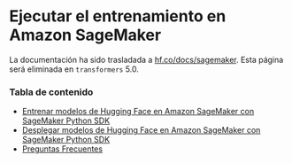 <!---
Copyright 2020 The HuggingFace Team. All rights reserved.

Licensed under the Apache License, Version 2.0 (the "License");
you may not use this file except in compliance with the License.
You may obtain a copy of the License at

    http://www.apache.org/licenses/LICENSE-2.0

Unless required by applicable law or agreed to in writing, software
distributed under the License is distributed on an "AS IS" BASIS,
WITHOUT WARRANTIES OR CONDITIONS OF ANY KIND, either express or implied.
See the License for the specific language governing permissions and
limitations under the License.

⚠️ Note that this file is in Markdown but contain specific syntax for our doc-builder (similar to MDX) that may not be
rendered properly in your Markdown viewer.

-->

# Ejecutar el entrenamiento en Amazon SageMaker

La documentación ha sido trasladada a [hf.co/docs/sagemaker](https://huggingface.co/docs/sagemaker). Esta página será eliminada en `transformers` 5.0. 

### Tabla de contenido

- [Entrenar modelos de Hugging Face en Amazon SageMaker con SageMaker Python SDK](https://huggingface.co/docs/sagemaker/train)
- [Desplegar modelos de Hugging Face en Amazon SageMaker con SageMaker Python SDK](https://huggingface.co/docs/sagemaker/inference)
- [Preguntas Frecuentes](https://huggingface.co/docs/sagemaker/faq)
